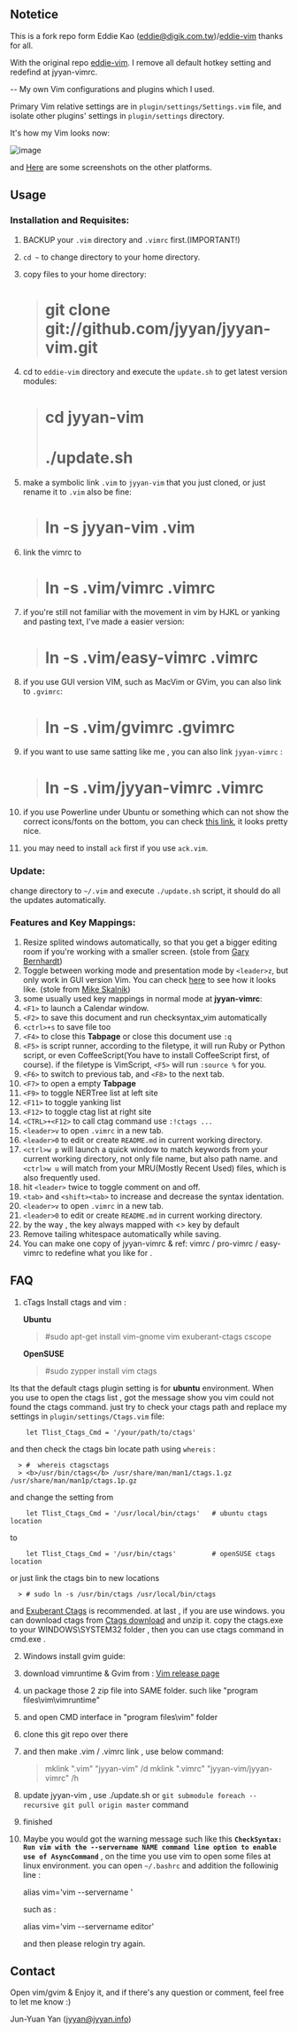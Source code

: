 ## Notetice
This is a fork repo form Eddie Kao (eddie@digik.com.tw)/[eddie-vim](https://github.com/kaochenlong/eddie-vim.git) thanks for all.

With the original repo [eddie-vim](https://github.com/kaochenlong/eddie-vim.git). I remove all default hotkey setting and redefind at jyyan-vimrc.

--
My own Vim configurations and plugins which I used.

Primary Vim relative settings are in `plugin/settings/Settings.vim` file, and isolate other plugins' settings in `plugin/settings` directory.

It's how my Vim looks now:

![image](https://github.com/kaochenlong/eddie-vim/raw/master/screenshots/vim-2012-03-27-macvim.png)

and <a href="http://blog.eddie.com.tw/2012/03/06/my-vimrc/" target="_blank">Here</a> are some screenshots on the other platforms.

## Usage

### Installation and Requisites:

1. BACKUP your `.vim` directory and `.vimrc` first.(IMPORTANT!)

2. `cd ~` to change directory to your home directory.

3. copy files to your home directory:

      > # git clone git://github.com/jyyan/jyyan-vim.git

4. cd to `eddie-vim` directory and execute the `update.sh` to get latest version modules:

      > # cd jyyan-vim
      > # ./update.sh

5. make a symbolic link `.vim` to `jyyan-vim` that you just cloned, or just rename it to `.vim` also be fine:

      > # ln -s jyyan-vim .vim

6. link the vimrc to

      > #  ln -s .vim/vimrc .vimrc

7. if you're still not familiar with the movement in vim by HJKL or yanking and pasting text, I've made a easier version:

      > #  ln -s .vim/easy-vimrc .vimrc

8. if you use GUI version VIM, such as MacVim or GVim, you can also link to `.gvimrc`:

      > # ln -s .vim/gvimrc .gvimrc

9. if you want to use same satting like me , you can also link `jyyan-vimrc` :

      > # ln -s .vim/jyyan-vimrc .vimrc

10. if you use Powerline under Ubuntu or something which can not show the correct icons/fonts on the bottom, you can check [this link](https://github.com/scotu/ubuntu-mono-powerline), it looks pretty nice.

11. you may need to install `ack` first if you use `ack.vim`.

### Update:

change directory to `~/.vim` and execute `./update.sh` script, it should do all the updates automatically.

### Features and Key Mappings:

1. Resize splited windows automatically, so that you  get a bigger editing room if you're working with a smaller screen. (stole from [Gary Bernhardt](https://github.com/garybernhardt))
1. Toggle between working mode and presentation mode by `<leader>z`, but only work in GUI version Vim. You can check [here](http://blog.eddie.com.tw/2012/03/14/switch-to-presentation-mode/) to see how it looks like. (stole from [Mike Skalnik](https://github.com/skalnik))
1. some usually used key mappings in normal mode at <b>jyyan-vimrc</b>:
 1. `<F1>` to launch a Calendar window.
 1. `<F2>` to save this document and run checksyntax_vim automatically
 1. `<ctrl>+s` to save file too
 1. `<F4>` to close this <b>Tabpage</b> or close this document use `:q`
 1. `<F5>` is script runner, according to the filetype, it will run Ruby or Python script, or even CoffeeScript(You have to install CoffeeScript first, of course). if the filetype is VimScript, `<F5>` will run `:source %` for you.
 1. `<F6>` to switch to previous tab, and `<F8>` to the next tab.
 1. `<F7>` to open a empty <b>Tabpage</b>
 1. `<F9>` to toggle NERTree list at left site
 1. `<F11>` to toggle yanking list
 1. `<F12>` to toggle ctag list at right site
 1. `<CTRL>+<F12>` to call ctag command use `:!ctags ...`
 1. `<leader>v` to open `.vimrc` in a new tab.
 1. `<leader>0` to edit or create `README.md` in current working directory.
 1. `<ctrl>w p` will launch a quick window to match keywords from your current working directory, not only file name, but also path name. and `<ctrl>w u` will match from your MRU(Mostly Recent Used) files, which is also frequently used.
 1. hit `<leader>` twice to toggle comment on and off.
 1. `<tab>` and `<shift><tab>` to increase and decrease the syntax identation.
 1. `<leader>v` to open `.vimrc` in a new tab.
 1. `<leader>0` to edit or create `README.md` in current working directory.
 1. by the way , the <leader> key always mapped with <\> key by default
1. Remove tailing whitespace automatically while saving.
1. You can make one copy of jyyan-vimrc & ref: vimrc / pro-vimrc / easy-vimrc to redefine what you like for .

## FAQ

1. cTags
 Install ctags and vim :

    <b>Ubuntu</b>

      > #sudo apt-get install vim-gnome vim exuberant-ctags cscope

    <b>OpenSUSE</b>

      > #sudo zypper install vim ctags

 Its that the default ctags plugin setting is for **ubuntu** environment. When you use <F12> to open the ctags list , got the message show you vim could not found the ctags command. just try to check your ctags path and replace my settings in `plugin/settings/Ctags.vim` file:

        let Tlist_Ctags_Cmd = '/your/path/to/ctags'

 and then check the ctags bin locate path using `whereis` :

      > #  whereis ctagsctags
      > <b>/usr/bin/ctags</b> /usr/share/man/man1/ctags.1.gz /usr/share/man/man1p/ctags.1p.gz

 and change the setting from

        let Tlist_Ctags_Cmd = '/usr/local/bin/ctags'   # ubuntu ctags location

 to

        let Tlist_Ctags_Cmd = '/usr/bin/ctags'         # openSUSE ctags location

 or just link the ctags bin to new locations

      > # sudo ln -s /usr/bin/ctags /usr/local/bin/ctags

 and [Exuberant Ctags](http://ctags.sourceforge.net/) is recommended.
 at last , if you are use windows. you can download ctags from  [Ctags download](http://ctags.sourceforge.net/) and unzip it. copy the ctags.exe to your WINDOWS\SYSTEM32 folder , then you can use ctags command in cmd.exe .

2. Windows install gvim guide:
 1. download vimruntime & Gvim from : [Vim release page](http://www.vim.org/download.php#pc)
 1. un package those 2 zip file into SAME folder. such like "program files\vim\vimruntime"
 1. and open CMD interface in "program files\vim" folder
 1. clone this git repo over there
 1. and then make .vim / .vimrc link , use below command:

      > mklink ".vim" "jyyan-vim" /d
      > mklink ".vimrc" "jyyan-vim/jyyan-vimrc" /h

 1. update jyyan-vim , use ./update.sh or `git submodule foreach --recursive git pull origin master` command
 1. finished

3. Maybe you would got the warning message such like this <b>`CheckSyntax: Run vim with the --servername NAME command line option to enable use of AsyncCommand`</b> , on the time you use vim to open some files at linux environment. you can open `~/.bashrc` and addition the followinig line :

    alias vim='vim --servername <whatever>'

    such as :

    alias vim='vim --servername editor'

    and then please relogin try again.

## Contact

Open vim/gvim & Enjoy it, and if there's any question or comment, feel free to let me know :)

Jun-Yuan Yan (jyyan@jyyan.info)
